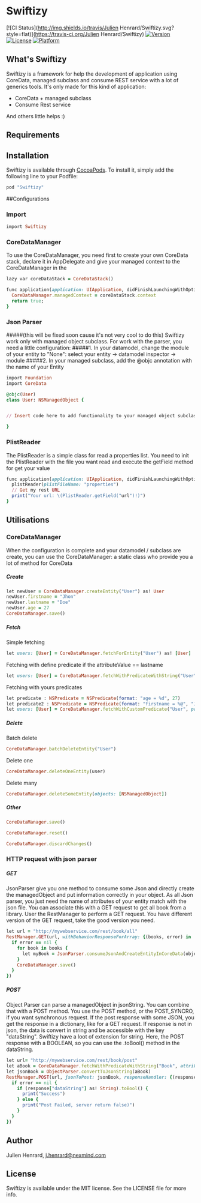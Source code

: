 # Swiftizy

[![CI Status](http://img.shields.io/travis/Julien Henrard/Swiftizy.svg?style=flat)](https://travis-ci.org/Julien Henrard/Swiftizy)
[![Version](https://img.shields.io/cocoapods/v/Swiftizy.svg?style=flat)](http://cocoapods.org/pods/Swiftizy)
[![License](https://img.shields.io/cocoapods/l/Swiftizy.svg?style=flat)](http://cocoapods.org/pods/Swiftizy)
[![Platform](https://img.shields.io/cocoapods/p/Swiftizy.svg?style=flat)](http://cocoapods.org/pods/Swiftizy)

## What's Swiftizy

Swiftizy is a framework for help the development of application using CoreData, managed subclass and consume REST service with a lot of generics tools. It's only made for this kind of application:
- CoreData + managed subclass
- Consume Rest service

And others little helps :)

## Requirements

## Installation

Swiftizy is available through [CocoaPods](http://cocoapods.org). To install
it, simply add the following line to your Podfile:

```ruby
pod "Swiftizy"
```

##Configurations
### Import
```ruby
import Swiftizy
```
### CoreDataManager 
To use the CoreDataManager, you need first to create your own CoreData stack, declare it in AppDelegate and give your managed context to the CoreDataManager in the 
```ruby
lazy var coreDataStack = CoreDataStack()

func application(application: UIApplication, didFinishLaunchingWithOptions launchOptions: [NSObject: AnyObject]?) -> Bool {
  CoreDataManager.managedContext = coreDataStack.context
  return true;
}
```
### Json Parser
#####(this will be fixed soon cause it's not very cool to do this)
Swiftizy work only with managed object subclass.
For work with the parser, you need a little configuration:
#####1. In your datamodel, change the module of your entity to "None": select your entity -> datamodel inspector -> module
#####2. In your managed subclass, add the @objc annotation with the name of your Entity
```ruby
import Foundation
import CoreData

@objc(User)
class User: NSManagedObject {


// Insert code here to add functionality to your managed object subclass

}
```


### PlistReader
The PlistReader is a simple class for read a properties list.
You need to init the PlistReader with the file you want read and execute the getField method for get your value
```ruby
func application(application: UIApplication, didFinishLaunchingWithOptions launchOptions: [NSObject: AnyObject]?) -> Bool {
  plistReader(plistFileName: "properties")
  // Get my rest URL
  print("Your url: \(PlistReader.getField("url")!)")
}
```

## Utilisations
### CoreDataManager
When the configuration is complete and your datamodel / subclass are create, you can use the CoreDataManager: a static class who provide you a lot of method for CoreData
##### Create
```ruby
let newUser = CoreDataManager.createEntity("User") as! User
newUser.firstname = "Jhon"
newUser.lastname = "Doe"
newUser.age = 27
CoreDataManager.save()
```

##### Fetch
Simple fetching
```ruby
let users: [User] = CoreDataManager.fetchForEntity("User") as! [User]
```

Fetching with define predicate 
if the attributeValue == lastname
```ruby
let users: [User] = CoreDataManager.fetchWithPredicateWithString("User", attributeName: "lastname", attributeValue: "Doe") as [User]
```

Fetching with yours predicates
```ruby
let predicate : NSPredicate = NSPredicate(format: "age = %d", 27)
let predicate2 : NSPredicate = NSPredicate(format: "firstname = %@", "Jhon")
let users: [User] = CoreDataManager.fetchWithCustomPredicate("User", predicate: predicates) as! [User]
```

##### Delete
Batch delete
```ruby
CoreDataManager.batchDeleteEntity("User")
```        
Delete one
```ruby
CoreDataManager.deleteOneEntity(user)
```
Delete many
```ruby
CoreDataManager.deleteSomeEntity(objects: [NSManagedObject])
```

##### Other
```ruby
CoreDataManager.save()

CoreDataManager.reset()

CoreDataManager.discardChanges()
```


### HTTP request with json parser
##### GET
JsonParser give you one method to consume some Json and directly create the managedObject and put information correctly in your object. 
As all Json parser, you just need the name of attributes of your entity match with the json file.
You can associate this with a GET request to get all book from a library.
User the RestManager to perform a GET request. You have different version of the GET request, take the good version you need.
```ruby 
let url = "http://mywebservice.com/rest/book/all"
RestManager.GET(url, withBehaviorResponseForArray: {(books, error) in
  if error == nil {
    for book in books {
      let myBook = JsonParser.consumeJsonAndCreateEntityInCoreData(object, anyClass: Book.self)
    }
    CoreDataManager.save()
  }
})
```

##### POST
Object Parser can parse a managedObject in jsonString. You can combine that with a POST method.
You use the POST method, or the POST_SYNCRO, if you want synchronous request.
If the post response with some JSON, you get the response in a dictionary, like for a GET request. If response is not in json, the data is convert in string and be accessible with the key "dataString".
Swiftizy have a loot of extension for string. Here, the POST response with a BOOLEAN, so you can use the .toBool() method in the dataString.
```ruby
let url= "http://mywebservice.com/rest/book/post"
let aBook = CoreDataManager.fetchWithPredicateWithString("Book", attributeName: "title", attributeValue: "Harry Potter")[0] as! User
let jsonBook = ObjectParser.convertToJsonString(aBook)
RestManager.POST(url, jsonToPost: jsonBook, responseHandler: {(response, error) in
  if error == nil {
    if (response["dataString"] as! String).toBool() {
      print("Success")
    } else {
      print("Post Failed, server return false)")
    }
  }
})
```
## Author

Julien Henrard, j.henrard@nexmind.com

## License

Swiftizy is available under the MIT license. See the LICENSE file for more info.
